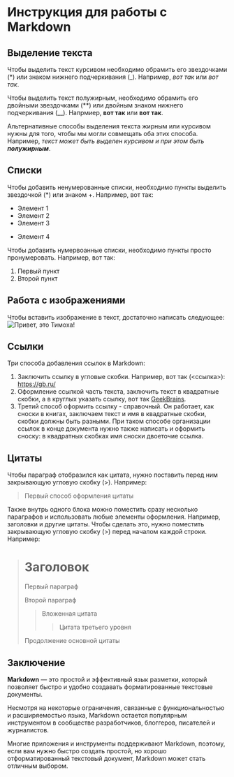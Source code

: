 # Инструкция для работы с Markdown

## Выделение текста

Чтобы выделить текст курсивом необходимо обрамить его звездочками (*) или знаком нижнего подчеркивания (_). Например, *вот так* или _вот так_.

Чтобы выделить текст полужирным, необходимо обрамить его двойными звездочками (**) или двойным знаком нижнего подчеркивания (__). Напрмиер, **вот так** или __вот так__.

Альтернативные способы выделения текста жирным или курсивом нужны для того, чтобы мы могли совмещать оба этих способа. Например, _текст может быть выделен курсивом и при этом быть **полужирным**_.

## Списки

Чтобы добавить ненумерованные списки, необходимо пункты выделить звездочкой (*) или знаком +. Например, вот так:
* Элемент 1
* Элемент 2
* Элемент 3
+ Элемент 4

Чтобы добавить нумервоанные списки, необходимо пункты просто пронумеровать. Например, вот так:
1. Первый пункт
2. Второй пункт

## Работа с изображениями

Чтобы вставить изображение в текст, достаточно написать следующее:
![Привет, это Тимоха!](Timoha.jpg)
## Ссылки

Три способа добавления ссылок в Markdown:
1. Заключить ссылку в угловые скобки. Например, вот так (<ссылка>): <https://gb.ru/>
2.  Оформление ссылкой часть текста, заключить текст в квадратные скобки, а в круглых указать ссылку, вот так  [GeekBrains](https://gb.ru/).
3. Третий способ оформить ссылку - справочный. Он работает, как сноски в книгах, заключаем текст и имя в квадратные скобки, скобки должны быть разными. При таком способе организации ссылок в конце документа нужно также написать и оформить сноску: в квадратных скобках имя сноски двоеточие ссылка. 

## Цитаты

Чтобы параграф отобразился как цитата, нужно поставить перед ним закрывающую угловую скобку (>). Например: 
> Первый способ оформления цитаты

Также внутрь одного блока можно поместить сразу несколько параграфов и использовать любые элементы оформления. Например, заголовки и другие цитаты. Чтобы сделать это, нужно поместить закрывающую угловую скобку (>) перед началом каждой строки. Например:
> # Заголовок
> Первый параграф
>
> Второй параграф
> 
> > Вложенная цитата
> > > Цитата третьего уровня
> 
> Продолжение основной цитаты 

## Заключение
__Markdown__ — это простой и эффективный язык разметки, который позволяет быстро и удобно создавать форматированные текстовые документы.

Несмотря на некоторые ограничения, связанные с функциональностью и расширяемостью языка, Markdown остается популярным инструментом в сообществе разработчиков, блоггеров, писателей и журналистов.

Многие приложения и инструменты поддерживают Markdown, поэтому, если вам нужно быстро создать простой, но хорошо отформатированный текстовый документ, Markdown может стать отличным выбором.